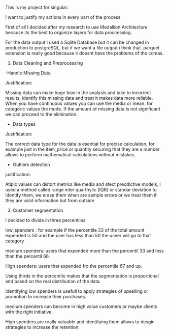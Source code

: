 This is my project for singular.

I want to justify my actions in every part of the process

First of all I decided after my research to use Medallion Architecture because its the best to organize layers for data proccessing.

For the data output I used a Sqlite Database but it can be changed in production to postgreSQL, but if we want a file output i think that .parquet extension is really good because it doesnt have the problems of the comas.

1. Data Cleaning and Preprocessing

-Handle Missing Data

Justification:

Missing data can make huge bias in the analysis and take to incorrect results, identify this missing data and treat it makes data more reliable.
When you have continuous values you can use the media or mean. for categoric values the mode. If the amount of missing data is not significant we can proceed to the elimination.

- Data types

Justification:

The correct data type for the data is esential for precise calculation, for example just in the item_price or quantity securing that they are a number allows to perform mathematical calculations without mistakes.

- Outliers detection

justification:

Atipic values can distort metrics like media and afect preddictive models, I used a method called range inter quarthylic (IQR) or standar deviation to identify them, we erase them when are sample errors or we treat them if they are valid information but from outside

3. Customer segmentation

I decided to divide in three percentiles

low_spenders : for example if the percentile 33 of the total amount expended is 50 and the user has less than 50 the useer will go to that category

medium spenders: users that expended more than the percentil 33 and less than the percentil 66.

High spenders: users that expended fro the percentile 67 and up.

Using thirds in the percentile makes that the segmentation is proportional and based on the real distribution of the data.

Identifying low spenders is usefull to apply strategies of upselling or promotion to increase their purchases.

medium spenders can become in high value customers or maybe clients with the right initiative.

High spenders are really valuable and identifying them allows to desgin strategies to increase the retention.

